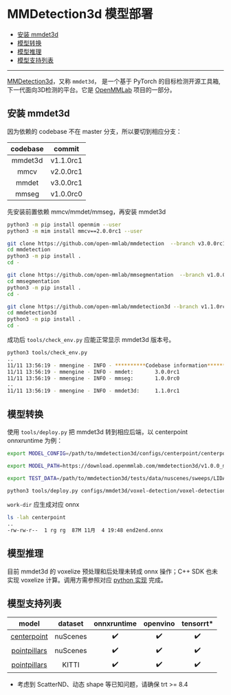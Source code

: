 # MMDetection3d 模型部署

- [安装 mmdet3d](#安装-mmdet3d)
- [模型转换](#模型转换)
- [模型推理](#模型推理)
- [模型支持列表](#模型支持列表)

______________________________________________________________________

[MMDetection3d](https://github.com/open-mmlab/mmdetection3d)，又称 `mmdet3d`， 是一个基于 PyTorch 的目标检测开源工具箱, 下一代面向3D检测的平台。它是 [OpenMMLab](https://openmmlab.com/) 项目的一部分。

## 安装 mmdet3d

因为依赖的 codebase 不在 master 分支，所以要切到相应分支：

| codebase |  commit   |
| :------: | :-------: |
| mmdet3d  | v1.1.0rc1 |
|   mmcv   | v2.0.0rc1 |
|  mmdet   | v3.0.0rc1 |
|  mmseg   | v1.0.0rc0 |

先安装前置依赖 mmcv/mmdet/mmseg，再安装 mmdet3d

```bash
python3 -m pip install openmim --user
python3 -m mim install mmcv==2.0.0rc1 --user

git clone https://github.com/open-mmlab/mmdetection  --branch v3.0.0rc1
cd mmdetection
python3 -m pip install .
cd -

git clone https://github.com/open-mmlab/mmsegmentation  --branch v1.0.0rc0
cd mmsegmentation
python3 -m pip install .
cd -

git clone https://github.com/open-mmlab/mmdetection3d --branch v1.1.0rc1
cd mmdetection3d
python3 -m pip install .
cd -
```

成功后 `tools/check_env.py` 应能正常显示 mmdet3d 版本号。

```bash
python3 tools/check_env.py
..
11/11 13:56:19 - mmengine - INFO - **********Codebase information**********
11/11 13:56:19 - mmengine - INFO - mmdet:       3.0.0rc1
11/11 13:56:19 - mmengine - INFO - mmseg:       1.0.0rc0
..
11/11 13:56:19 - mmengine - INFO - mmdet3d:     1.1.0rc1
```

## 模型转换

使用 `tools/deploy.py` 把 mmdet3d 转到相应后端，以 centerpoint onnxruntime 为例：

```bash
export MODEL_CONFIG=/path/to/mmdetection3d/configs/centerpoint/centerpoint_pillar02_second_secfpn_head-circlenms_8xb4-cyclic-20e_nus-3d.py

export MODEL_PATH=https://download.openmmlab.com/mmdetection3d/v1.0.0_models/centerpoint/centerpoint_02pillar_second_secfpn_circlenms_4x8_cyclic_20e_nus/centerpoint_02pillar_second_secfpn_circlenms_4x8_cyclic_20e_nus_20210816_064624-0f3299c0.pth

export TEST_DATA=/path/to/mmdetection3d/tests/data/nuscenes/sweeps/LIDAR_TOP/n008-2018-09-18-12-07-26-0400__LIDAR_TOP__1537287083900561.pcd.bin

python3 tools/deploy.py configs/mmdet3d/voxel-detection/voxel-detection_onnxruntime_dynamic.py $MODEL_CONFIG $MODEL_PATH $TEST_DATA --work-dir centerpoint
```

`work-dir` 应生成对应 onnx

```bash
ls -lah centerpoint
..
-rw-rw-r--  1 rg rg  87M 11月  4 19:48 end2end.onnx
```

## 模型推理

目前 mmdet3d 的 voxelize 预处理和后处理未转成 onnx 操作；C++ SDK 也未实现 voxelize 计算。调用方需参照对应 [python 实现](../../../mmdeploy/codebase/mmdet3d/deploy/voxel_detection_model.py) 完成。

## 模型支持列表

|                                                                                  model                                                                                  | dataset  | onnxruntime | openvino | tensorrt\* |
| :---------------------------------------------------------------------------------------------------------------------------------------------------------------------: | :------: | :---------: | :------: | :--------: |
| [centerpoint](https://github.com/open-mmlab/mmdetection3d/blob/dev-1.x/configs/centerpoint/centerpoint_pillar02_second_secfpn_head-circlenms_8xb4-cyclic-20e_nus-3d.py) | nuScenes |     ✔️      |    ✔️    |     ✔️     |
|             [pointpillars](https://github.com/open-mmlab/mmdetection3d/blob/dev-1.x/configs/pointpillars/pointpillars_hv_secfpn_sbn-all_8xb4-2x_nus-3d.py)              | nuScenes |     ✔️      |    ✔️    |     ✔️     |
|            [pointpillars](https://github.com/open-mmlab/mmdetection3d/blob/dev-1.x/configs/pointpillars/pointpillars_hv_secfpn_8xb6-160e_kitti-3d-3class.py)            |  KITTI   |     ✔️      |    ✔️    |     ✔️     |

- 考虑到 ScatterND、动态 shape 等已知问题，请确保 trt >= 8.4
